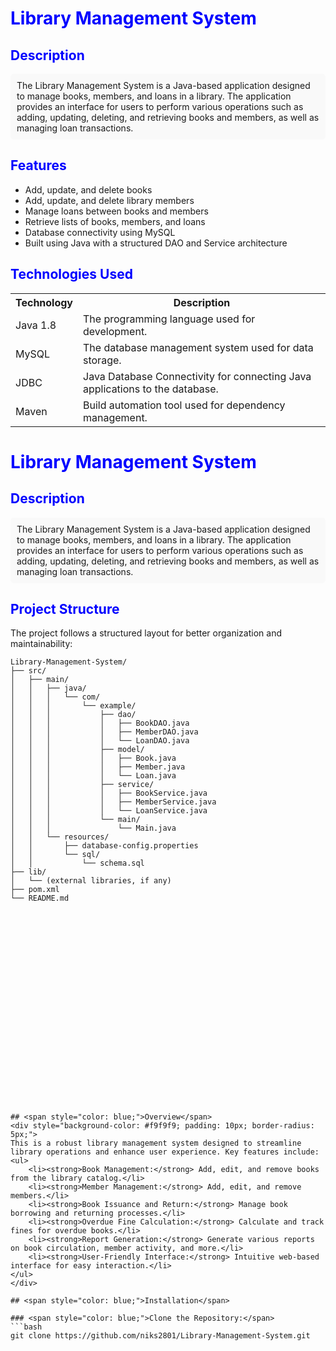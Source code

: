 # <span style="color: blue;">Library Management System</span>

## <span style="color: blue;">Description</span>
<div style="background-color: #f9f9f9; padding: 10px; border-radius: 5px;">
The Library Management System is a Java-based application designed to manage books, members, and loans in a library. The application provides an interface for users to perform various operations such as adding, updating, deleting, and retrieving books and members, as well as managing loan transactions.
</div>

## <span style="color: blue;">Features</span>
<ul>
    <li>Add, update, and delete books</li>
    <li>Add, update, and delete library members</li>
    <li>Manage loans between books and members</li>
    <li>Retrieve lists of books, members, and loans</li>
    <li>Database connectivity using MySQL</li>
    <li>Built using Java with a structured DAO and Service architecture</li>
</ul>

## <span style="color: blue;">Technologies Used</span>
<table>
    <tr>
        <th>Technology</th>
        <th>Description</th>
    </tr>
    <tr>
        <td>Java 1.8</td>
        <td>The programming language used for development.</td>
    </tr>
    <tr>
        <td>MySQL</td>
        <td>The database management system used for data storage.</td>
    </tr>
    <tr>
        <td>JDBC</td>
        <td>Java Database Connectivity for connecting Java applications to the database.</td>
    </tr>
    <tr>
        <td>Maven</td>
        <td>Build automation tool used for dependency management.</td>
    </tr>
</table>



# <span style="color: blue;">Library Management System</span>

## <span style="color: blue;">Description</span>
<div style="background-color: #f9f9f9; padding: 10px; border-radius: 5px;">
The Library Management System is a Java-based application designed to manage books, members, and loans in a library. The application provides an interface for users to perform various operations such as adding, updating, deleting, and retrieving books and members, as well as managing loan transactions.
</div>

## <span style="color: blue;">Project Structure</span>
The project follows a structured layout for better organization and maintainability:

```plaintext
Library-Management-System/
├── src/
│   ├── main/
│   │   ├── java/
│   │   │   └── com/
│   │   │       └── example/
│   │   │           ├── dao/
│   │   │           │   ├── BookDAO.java
│   │   │           │   ├── MemberDAO.java
│   │   │           │   └── LoanDAO.java
│   │   │           ├── model/
│   │   │           │   ├── Book.java
│   │   │           │   ├── Member.java
│   │   │           │   └── Loan.java
│   │   │           ├── service/
│   │   │           │   ├── BookService.java
│   │   │           │   ├── MemberService.java
│   │   │           │   └── LoanService.java
│   │   │           └── main/
│   │   │               └── Main.java
│   │   └── resources/
│   │       ├── database-config.properties
│   │       └── sql/
│   │           └── schema.sql
├── lib/
│   └── (external libraries, if any)
├── pom.xml
└── README.md
























## <span style="color: blue;">Overview</span>
<div style="background-color: #f9f9f9; padding: 10px; border-radius: 5px;">
This is a robust library management system designed to streamline library operations and enhance user experience. Key features include:
<ul>
    <li><strong>Book Management:</strong> Add, edit, and remove books from the library catalog.</li>
    <li><strong>Member Management:</strong> Add, edit, and remove members.</li>
    <li><strong>Book Issuance and Return:</strong> Manage book borrowing and returning processes.</li>
    <li><strong>Overdue Fine Calculation:</strong> Calculate and track fines for overdue books.</li>
    <li><strong>Report Generation:</strong> Generate various reports on book circulation, member activity, and more.</li>
    <li><strong>User-Friendly Interface:</strong> Intuitive web-based interface for easy interaction.</li>
</ul>
</div>

## <span style="color: blue;">Installation</span>

### <span style="color: blue;">Clone the Repository:</span>
```bash
git clone https://github.com/niks2801/Library-Management-System.git
